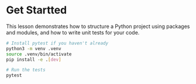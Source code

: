# Get Startted

This lesson demonstrates how to structure a Python project using packages and modules, and how to write unit tests for your code.


```bash
# Install pytest if you haven't already
python3 -m venv .venv
source .venv/bin/activate
pip install -e .[dev]

# Run the tests
pytest
```
